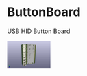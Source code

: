 # ButtonBoard
USB HID Button Board

<img width="20%" src="https://raw.githubusercontent.com/ideafablabs/ButtonBoard/main/kicad/front_Button_Board.png">
